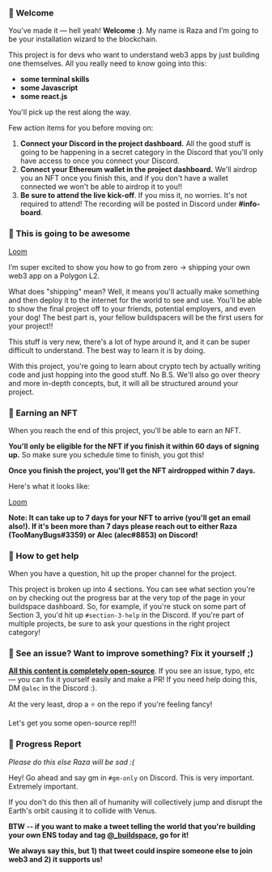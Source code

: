 ### 👋 Welcome

You’ve made it — hell yeah! **Welcome :)**. My name is Raza and I’m going to be your installation wizard to the blockchain.

This project is for devs who want to understand web3 apps by just building one themselves. All you really need to know going into this:

- **some terminal skills**
- **some Javascript**
- **some react.js**

You'll pick up the rest along the way.

Few action items for you before moving on:

1. **Connect your Discord in the project dashboard.** All the good stuff is going to be happening in a secret category in the Discord that you'll only have access to once you connect your Discord.
2. **Connect your Ethereum wallet in the project dashboard.** We'll airdrop you an NFT once you finish this, and if you don't have a wallet connected we won't be able to airdrop it to you!!
3. **Be sure to attend the live kick-off**. If you miss it, no worries. It's not required to attend! The recording will be posted in Discord under **#info-board**.

### 🚀 This is going to be awesome

[Loom](https://www.loom.com/share/09bc6da901a34b3983be4338b02eba82)

I’m super excited to show you how to go from zero → shipping your own web3 app on a Polygon L2.

What does "shipping" mean? Well, it means you'll actually make something and then deploy it to the internet for the world to see and use. You'll be able to show the final project off to your friends, potential employers, and even your dog! The best part is, your fellow buildspacers will be the first users for your project!!

This stuff is very new, there's a lot of hype around it, and it can be super difficult to understand. The best way to learn it is by doing.

With this project, you're going to learn about crypto tech by actually writing code and just hopping into the good stuff. No B.S. We'll also go over theory and more in-depth concepts, but, it will all be structured around your project.

### 💎 Earning an NFT

When you reach the end of this project, you'll be able to earn an NFT.

**You'll only be eligible for the NFT if you finish it within 60 days of signing up.** So make sure you schedule time to finish, you got this!

**Once you finish the project, you'll get the NFT airdropped within 7 days.**

Here's what it looks like:

[Loom](https://www.loom.com/share/b3a0185f02ac4c63ab411288c2df4a30)

**Note: It can take up to 7 days for your NFT to arrive (you'll get an email also!). If it's been more than 7 days please reach out to either Raza (TooManyBugs#3359) or Alec (alec#8853) on Discord!**

### 🤚 How to get help

When you have a question, hit up the proper channel for the project.

This project is broken up into 4 sections. You can see what section you're on by checking out the progress bar at the very top of the page in your buildspace dashboard. So, for example, if you're stuck on some part of Section 3, you'd hit up `#section-3-help` in the Discord. If you're part of multiple projects, be sure to ask your questions in the right project category!

### 🤘 See an issue? Want to improve something? Fix it yourself ;)

**[All this content is completely open-source](https://github.com/buildspace/buildspace-projects)**. If you see an issue, typo, etc — you can fix it yourself easily and make a PR! If you need help doing this, DM `@alec` in the Discord :).

At the very least, drop a ⭐ on the repo if you're feeling fancy!

Let's get you some open-source rep!!!

### 🚨 Progress Report

_Please do this else Raza will be sad :(_

Hey! Go ahead and say gm in `#gm-only` on Discord. This is very important. Extremely important.

If you don't do this then all of humanity will collectively jump and disrupt the Earth's orbit causing it to collide with Venus.

**BTW -- if you want to make a tweet telling the world that you're building your own ENS today and tag [@_buildspace](https://twitter.com/_buildspace), go for it!**

**We always say this, but 1) that tweet could inspire someone else to join web3 and 2) it supports us!**
